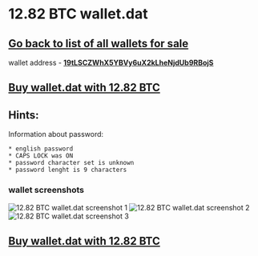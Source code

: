 # 12.82 BTC wallet.dat

## [Go back to list of all wallets for sale](https://mady2077.github.io/walletBTC/)

wallet address - **[19tLSCZWhX5YBVy6uX2kLheNjdUb9RBojS](https://www.blockchain.com/btc/address/19tLSCZWhX5YBVy6uX2kLheNjdUb9RBojS)**

## [Buy wallet.dat with 12.82 BTC](https://satoshidisk.com/pay/CNRond)

## Hints:

Information about password: 
```
* english password
* CAPS LOCK was ON
* password character set is unknown
* password lenght is 9 characters
```


### wallet screenshots
![12.82 BTC wallet.dat screenshot 1](https://i.imgur.com/jnWO8Ap.png)
![12.82 BTC wallet.dat screenshot 2](https://i.imgur.com/muo7I87.png)
![12.82 BTC wallet.dat screenshot 3](https://i.imgur.com/3Mga7AL.png)

## [Buy wallet.dat with 12.82 BTC](https://satoshidisk.com/pay/CNRond)

